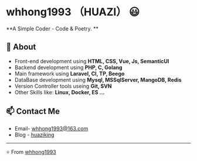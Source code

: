 # whhong1993 （HUAZI） 😃
**A Simple Coder - Code & Poetry.  **

## 🧐 About
- Front-end development using **HTML, CSS, Vue, Js, SemanticUI**
- Backend development using **PHP, C, Golang**
- Main framework using **Laravel, CI, TP, Beego**
- DataBase development using **Mysql, MSSqlServer, MangoDB, Redis**
- Version Controller tools useing **Git, SVN**
- Other Skills like: **Linux, Docker, ES ...**


## 📫 Contact Me
- Email- whhong1993@163.com
- Blog - [huaziking](https://www.huaziking.com)

---
⭐️ From [whhong1993](https://github.com/whhong1993)

